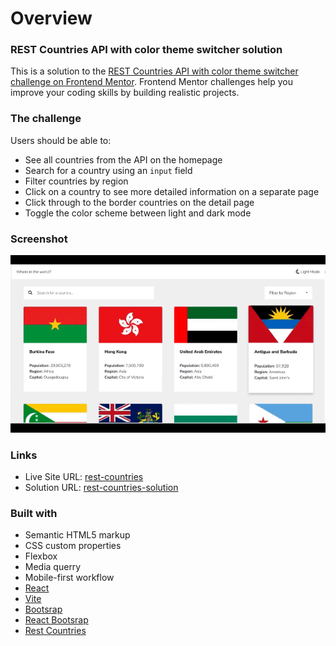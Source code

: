 # Overview

### REST Countries API with color theme switcher solution

This is a solution to the [REST Countries API with color theme switcher challenge on Frontend Mentor](https://www.frontendmentor.io/challenges/rest-countries-api-with-color-theme-switcher-5cacc469fec04111f7b848ca). Frontend Mentor challenges help you improve your coding skills by building realistic projects. 

### The challenge

Users should be able to:

- See all countries from the API on the homepage
- Search for a country using an `input` field
- Filter countries by region
- Click on a country to see more detailed information on a separate page
- Click through to the border countries on the detail page
- Toggle the color scheme between light and dark mode

### Screenshot

![](./src/assets/rest-countries.gif)

### Links

- Live Site URL: [rest-countries](https://lawrenceprieto.github.io/rest-countries)
- Solution URL: [rest-countries-solution](https://github.com/lawrenceprieto/rest-countries-app?search=1)

### Built with

- Semantic HTML5 markup
- CSS custom properties
- Flexbox
- Media querry
- Mobile-first workflow
- [React](https://reactjs.org/)
- [Vite](https://vitejs.dev/)
- [Bootsrap](https://getbootstrap.com/)
- [React Bootsrap](https://react-bootstrap.github.io/)
- [Rest Countries](https://restcountries.com/)


